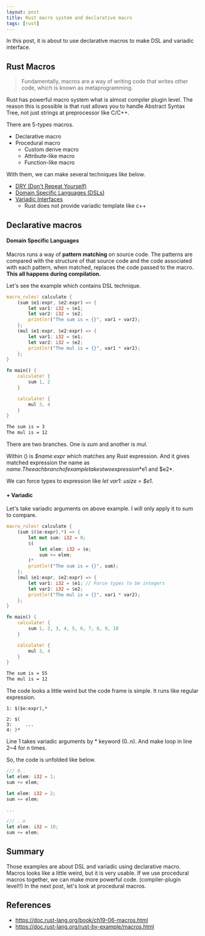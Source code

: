 ```yaml
---
layout: post
title: Rust macro system and declarative macro
tags: [rust]
---
```


In this post,
it is about to use declarative macros
to make DSL and variadic interface.

## Rust Macros
> Fundamentally,
> macros are a way of writing code
> that writes other code, which is known as metaprogramming.

Rust has powerful macro system
what is almost compiler plugin level.
The reason this is possible is that
rust allows you to handle Abstract Syntax Tree,
not just strings at preprocessor like C/C++.

There are 5-types macros.
- Declarative macro
- Procedural macro
	- Custom derive macro 
	- Attribute-like macro
	- Function-like macro

With them, we can make several techniques like below.
- [DRY (Don't Repeat Yourself)](https://doc.rust-lang.org/rust-by-example/macros/dry.html)
- [Domain Specific Languages (DSLs)](https://doc.rust-lang.org/rust-by-example/macros/dsl.html)
- [Variadic Interfaces](https://doc.rust-lang.org/rust-by-example/macros/variadics.html)  
	- Rust does not provide variadic template like c++

## Declarative macros
#### Domain Specific Languages
Macros runs a way of **pattern matching**
on source code.
The patterns are compared with
the structure of that source code and
the code associated with each pattern,
when matched,
replaces the code passed to the macro.
**This all happens during compilation.**

Let's see the example which contains DSL technique.
```rust
macro_rules! calculate {
    (sum $e1:expr, $e2:expr) => {
        let var1: i32 = $e1;
        let var2: i32 = $e2;
        println!("The sum is = {}", var1 + var2);
    };
    (mul $e1:expr, $e2:expr) => {
        let var1: i32 = $e1;
        let var2: i32 = $e2;
        println!("The mul is = {}", var1 * var2);
    };
}

fn main() {
    calculate! {
        sum 1, 2
    }

    calculate! {
        mul 3, 4
    }
}
```
```sh
The sum is = 3
The mul is = 12
```

There are two branches.
One is *sum* and another is *mul*.

Within () is *$name:expr* which matches
any Rust expression. And it
gives matched expression the name as $name.
The each branch of example
takes two expression *$e1 and $e2*.

We can force types to expression like *let var1: usize = $e1*.

#### + Variadic
Let's take variadic arguments on above example.
I will only apply it to *sum* to compare.

```rust
macro_rules! calculate {
    (sum $($e:expr),*) => {
        let mut sum: i32 = 0;
        $(
            let elem: i32 = $e;
            sum += elem;
        )*
        println!("The sum is = {}", sum);
    };
    (mul $e1:expr, $e2:expr) => {
        let var1: i32 = $e1; // Force types to be integers
        let var2: i32 = $e2;
        println!("The mul is = {}", var1 * var2);
    };
}

fn main() {
    calculate! {
        sum 1, 2, 3, 4, 5, 6, 7, 8, 9, 10
    }

    calculate! {
        mul 3, 4
    }
}
```
```sh
The sum is = 55
The mul is = 12
```

The code looks a little weird but the code frame is simple.
It runs like regular expression.
```
1: $($e:expr),*

2: $(
3:     ...
4: )*
```
Line 1 takes variadic arguments by * keyword (0..n).
And make loop in line 2~4 for n times.

So, the code is unfolded like below.

```rust
/// 0..
let elem: i32 = 1;
sum += elem;

let elem: i32 = 2;
sum += elem;

...

/// ..n
let elem: i32 = 10;
sum += elem;
```

## Summary
Those examples are about
DSL and variadic
using declarative macro.
Macros looks like a little weird,
but it is very usable.
If we use procedural macros together,
we can make more powerful code. (compiler-plugin level!!)
In the next post, let's look at procedural macros.

## References
- https://doc.rust-lang.org/book/ch19-06-macros.html
- https://doc.rust-lang.org/rust-by-example/macros.html
